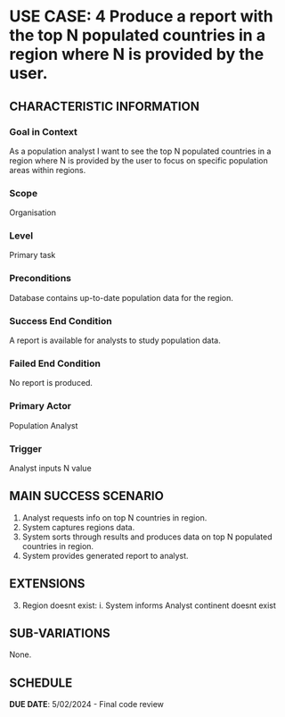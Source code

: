 # USE CASE: 4 Produce a report with the top N populated countries in a region where N is provided by the user.

## CHARACTERISTIC INFORMATION

### Goal in Context

As a population analyst I want to see the top N populated countries in a region where N is provided by the user to focus on specific population areas within regions.

### Scope

Organisation

### Level

Primary task

### Preconditions

Database contains up-to-date population data for the region.

### Success End Condition

A report is available for analysts to study population data.

### Failed End Condition

No report is produced.

### Primary Actor

Population Analyst

### Trigger

Analyst inputs N value

## MAIN SUCCESS SCENARIO

1. Analyst requests info on top N countries in region.
2. System captures regions data.
3. System sorts through results and produces data on top N populated countries in region.
4. System provides generated report to analyst.

## EXTENSIONS

3. Region doesnt exist: 
  i. System informs Analyst continent doesnt exist

## SUB-VARIATIONS

None.

## SCHEDULE

**DUE DATE**: 5/02/2024 - Final code review
